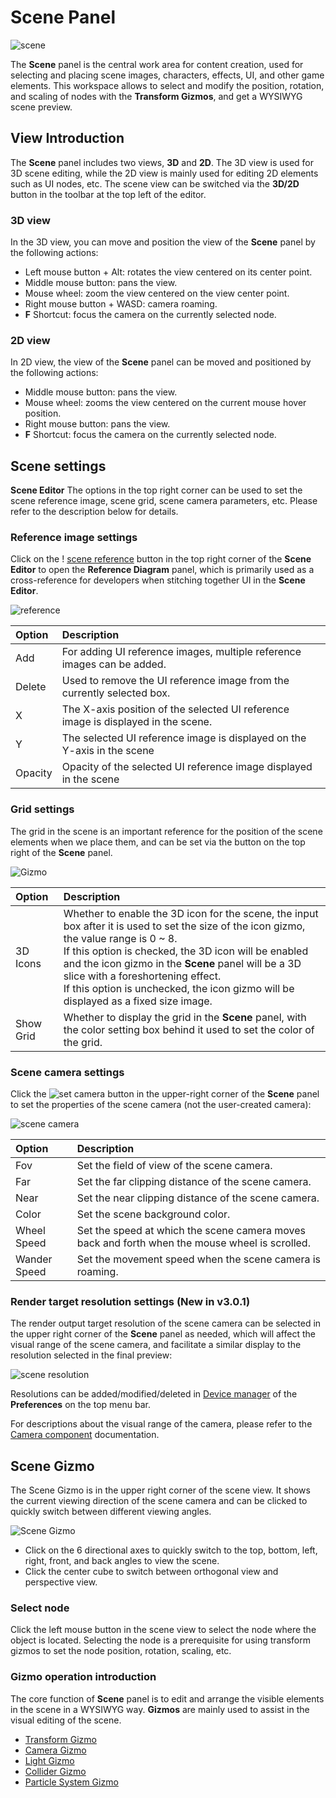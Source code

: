 # Scene Panel

![scene](images/scene.png)

The **Scene** panel is the central work area for content creation, used for selecting and placing scene images, characters, effects, UI, and other game elements. This workspace allows to select and modify the position, rotation, and scaling of nodes with the **Transform Gizmos**, and get a WYSIWYG scene preview.

## View Introduction

The **Scene** panel includes two views, **3D** and **2D**. The 3D view is used for 3D scene editing, while the 2D view is mainly used for editing 2D elements such as UI nodes, etc. The scene view can be switched via the **3D/2D** button in the toolbar at the top left of the editor.

### 3D view

In the 3D view, you can move and position the view of the **Scene** panel by the following actions:
- Left mouse button + Alt: rotates the view centered on its center point.
- Middle mouse button: pans the view.
- Mouse wheel: zoom the view centered on the view center point.
- Right mouse button + WASD: camera roaming.
- **F** Shortcut: focus the camera on the currently selected node.

### 2D view

In 2D view, the view of the **Scene** panel can be moved and positioned by the following actions:
- Middle mouse button: pans the view.
- Mouse wheel: zooms the view centered on the current mouse hover position.
- Right mouse button: pans the view.
- **F** Shortcut: focus the camera on the currently selected node.

## Scene settings

**Scene Editor** The options in the top right corner can be used to set the scene reference image, scene grid, scene camera parameters, etc. Please refer to the description below for details.

### Reference image settings

Click on the ! [scene reference](images/scene-reference.png) button in the top right corner of the **Scene Editor** to open the **Reference Diagram** panel, which is primarily used as a cross-reference for developers when stitching together UI in the **Scene Editor**.

![reference](images/reference.png)

| Option | Description |
| :-- | :-- |
| Add |For adding UI reference images, multiple reference images can be added.  |
| Delete | Used to remove the UI reference image from the currently selected box. |
| X | The X-axis position of the selected UI reference image is displayed in the scene. |
| Y | The selected UI reference image is displayed on the Y-axis in the scene |
| Opacity | Opacity of the selected UI reference image displayed in the scene |

### Grid settings

The grid in the scene is an important reference for the position of the scene elements when we place them, and can be set via the button on the top right of the **Scene** panel.

![Gizmo](images/scene-grid.png)

| Option | Description |
| :-- | :-- |
| 3D Icons | Whether to enable the 3D icon for the scene, the input box after it is used to set the size of the icon gizmo, the value range is 0 ~ 8.<br>If this option is checked, the 3D icon will be enabled and the icon gizmo in the **Scene** panel will be a 3D slice with a foreshortening effect.<br>If this option is unchecked, the icon gizmo will be displayed as a fixed size image. |
| Show Grid | Whether to display the grid in the **Scene** panel, with the color setting box behind it used to set the color of the grid. |

### Scene camera settings

Click the ![set camera](images/set-camera.png) button in the upper-right corner of the **Scene** panel to set the properties of the scene camera (not the user-created camera):

![scene camera](images/scene-camera.png)

| Option | Description |
| :-- | :-- |
| Fov | Set the field of view of the scene camera. |
| Far | Set the far clipping distance of the scene camera. |
| Near  | Set the near clipping distance of the scene camera. |
| Color | Set the scene background color. |
| Wheel Speed  | Set the speed at which the scene camera moves back and forth when the mouse wheel is scrolled. |
| Wander Speed | Set the movement speed when the scene camera is roaming. |

### Render target resolution settings (New in v3.0.1)

The render output target resolution of the scene camera can be selected in the upper right corner of the **Scene** panel as needed, which will affect the visual range of the scene camera, and facilitate a similar display to the resolution selected in the final preview:

![scene resolution](images/scene-resolution.png)

Resolutions can be added/modified/deleted in [Device manager](../preferences/index.md#device-manager) of the **Preferences** on the top menu bar.

For descriptions about the visual range of the camera, please refer to the [Camera component](../components/camera-component.md) documentation.

## Scene Gizmo

The Scene Gizmo is in the upper right corner of the scene view. It shows the current viewing direction of the scene camera and can be clicked to quickly switch between different viewing angles.

![Scene Gizmo](images/scene-gizmo.png)

- Click on the 6 directional axes to quickly switch to the top, bottom, left, right, front, and back angles to view the scene.
- Click the center cube to switch between orthogonal view and perspective view.

### Select node

Click the left mouse button in the scene view to select the node where the object is located. Selecting the node is a prerequisite for using transform gizmos to set the node position, rotation, scaling, etc.

### Gizmo operation introduction

The core function of **Scene** panel is to edit and arrange the visible elements in the scene in a WYSIWYG way. **Gizmos** are mainly used to assist in the visual editing of the scene.

- [Transform Gizmo](./transform-gizmo.md)
- [Camera Gizmo](./camera-gizmo.md)
- [Light Gizmo](./light-gizmo.md)
- [Collider Gizmo](./collider-gizmo.md)
- [Particle System Gizmo](./particle-system-gizmo.md)
